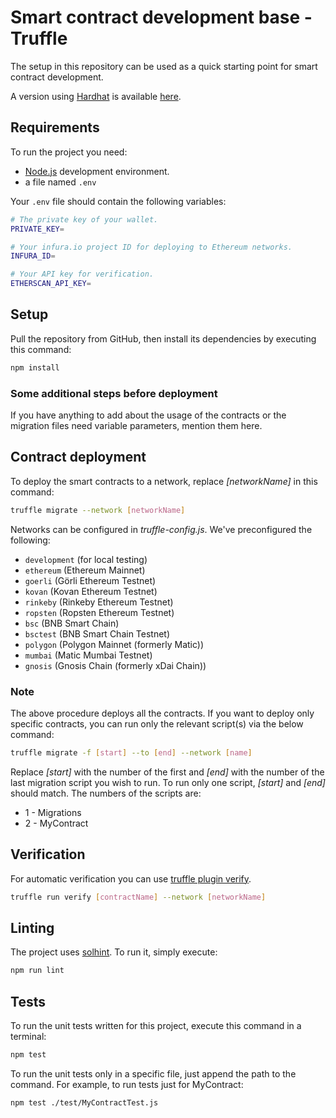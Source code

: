 # Smart contract development base - Truffle

The setup in this repository can be used as a quick starting point for smart contract development.

A version using [Hardhat](https://hardhat.org) is available [here](https://github.com/TomiOhl/contracts-base-hardhat).

## Requirements

To run the project you need:

- [Node.js](https://nodejs.org) development environment.
- a file named `.env`

Your `.env` file should contain the following variables:

```bash
# The private key of your wallet.
PRIVATE_KEY=

# Your infura.io project ID for deploying to Ethereum networks.
INFURA_ID=

# Your API key for verification.
ETHERSCAN_API_KEY=
```

## Setup

Pull the repository from GitHub, then install its dependencies by executing this command:

```bash
npm install
```

### Some additional steps before deployment

If you have anything to add about the usage of the contracts or the migration files need variable parameters, mention them here.

## Contract deployment

To deploy the smart contracts to a network, replace _[networkName]_ in this command:

```bash
truffle migrate --network [networkName]
```

Networks can be configured in _truffle-config.js_. We've preconfigured the following:

- `development` (for local testing)
- `ethereum` (Ethereum Mainnet)
- `goerli` (Görli Ethereum Testnet)
- `kovan` (Kovan Ethereum Testnet)
- `rinkeby` (Rinkeby Ethereum Testnet)
- `ropsten` (Ropsten Ethereum Testnet)
- `bsc` (BNB Smart Chain)
- `bsctest` (BNB Smart Chain Testnet)
- `polygon` (Polygon Mainnet (formerly Matic))
- `mumbai` (Matic Mumbai Testnet)
- `gnosis` (Gnosis Chain (formerly xDai Chain))

### Note

The above procedure deploys all the contracts. If you want to deploy only specific contracts, you can run only the relevant script(s) via the below command:

```bash
truffle migrate -f [start] --to [end] --network [name]
```

Replace _[start]_ with the number of the first and _[end]_ with the number of the last migration script you wish to run. To run only one script, _[start]_ and _[end]_ should match. The numbers of the scripts are:

- 1 - Migrations
- 2 - MyContract

## Verification

For automatic verification you can use [truffle plugin verify](https://github.com/rkalis/truffle-plugin-verify).

```bash
truffle run verify [contractName] --network [networkName]
```

## Linting

The project uses [solhint](https://github.com/protofire/solhint). To run it, simply execute:

```bash
npm run lint
```

## Tests

To run the unit tests written for this project, execute this command in a terminal:

```bash
npm test
```

To run the unit tests only in a specific file, just append the path to the command. For example, to run tests just for MyContract:

```bash
npm test ./test/MyContractTest.js
```
